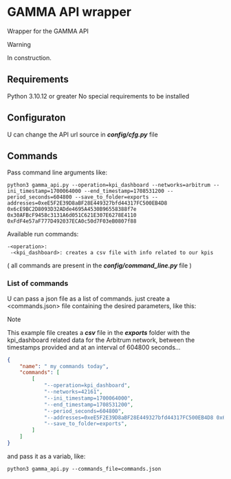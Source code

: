 # GAMMA API wrapper 
Wrapper for the GAMMA API

> [!WARNING]
> In construction.

## Requirements
Python 3.10.12 or greater
No special requirements to be installed

## Configuraton
U can change the API url source in ***config/cfg.py*** file

## Commands
Pass command line arguments like:

```console
python3 gamma_api.py --operation=kpi_dashboard --networks=arbitrum --ini_timestamp=1700064000 --end_timestamp=1708531200 --period_seconds=604800 --save_to_folder=exports --addresses=0xeE5F2E39D8aBF28E449327bfd44317FC500EB4D8 0x6cE9BC2D8093D32ADde4695A4530B96558388f7e 0x30AFBcF9458c3131A6d051C621E307E6278E4110 0xFdF4e57aF777D492037ECA0c50d7F03eB0807f88
```


Available run commands:

    -<operation>: 
     -<kpi_dashboard>: creates a csv file with info related to our kpis


( all commands are present in the ***config/command_line.py*** file )



### List of commands
U can pass a json file as a list of commands. just create a <commands.json> file containing the desired parameters, like this:

> [!NOTE]
> This example file creates a ***csv*** file in the ***exports*** folder with the kpi_dashboard related data for the Arbitrum network, between the timestamps provided and at an interval of 604800 seconds...

```json
{
    "name": " my commands today",
    "commands": [
        [
            "--operation=kpi_dashboard",
            "--networks=42161",
            "--ini_timestamp=1700064000",
            "--end_timestamp=1708531200",
            "--period_seconds=604800",
            "--addresses=0xeE5F2E39D8aBF28E449327bfd44317FC500EB4D8 0x6cE9BC2D8093D32ADde4695A4530B96558388f7e",
            "--save_to_folder=exports",
        ]
    ]
}
```

and pass it as a variab, like:

```console
python3 gamma_api.py --commands_file=commands.json
```
